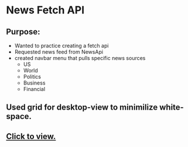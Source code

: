 # News Fetch API

## Purpose:
- Wanted to practice creating a fetch api
- Requested news feed from NewsApi
- created navbar menu that pulls specific news sources
    - US
    - World
    - Politics
    - Business
    - Financial

## Used grid for desktop-view to minimilize white-space.    
        
## [Click to view.](https://vronney.github.io/news-fetch-api/#0)
